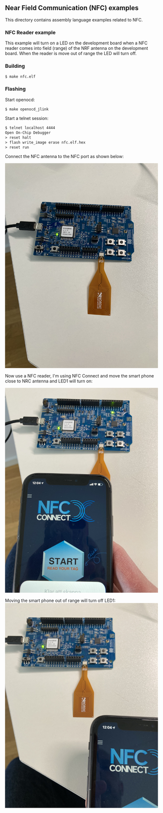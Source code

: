## Near Field Communication (NFC) examples
This directory contains assembly language examples related to NFC.

### NFC Reader example 
This example will turn on a LED on the development board when a NFC reader comes
into field (range) of the NRF antenna on the development board. When the reader
is move out of range the LED will turn off.

### Building
```console
$ make nfc.elf
```

### Flashing
Start openocd:
```console
$ make openocd_jlink
```
Start a telnet session:
```console
$ telnet localhost 4444
Open On-Chip Debugger
> reset halt
> flash write_image erase nfc.elf.hex
> reset run
```

Connect the NFC antenna to the NFC port as shown below:

![NFC Board image](./img/nfc-image.jpg "NFC Board image")

Now use a NFC reader, I'm using NFC Connect and move the smart phone close to
NRC antenna and LED1 will turn on:

![NFC LED turned on](./img/nfc-led-on.jpg "NFC LED on image")

Moving the smart phone out of range will turn off LED1:
![NFC LED turned off](./img/nfc-led-off.jpg "NFC LED on image")
